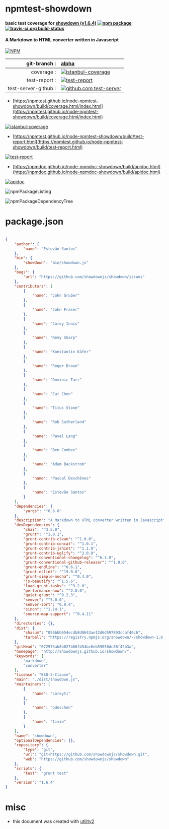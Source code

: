 # npmtest-showdown

#### basic test coverage for  [showdown (v1.6.4)](http://showdownjs.github.io/showdown/)  [![npm package](https://img.shields.io/npm/v/npmtest-showdown.svg?style=flat-square)](https://www.npmjs.org/package/npmtest-showdown) [![travis-ci.org build-status](https://api.travis-ci.org/npmtest/node-npmtest-showdown.svg)](https://travis-ci.org/npmtest/node-npmtest-showdown)

#### A Markdown to HTML converter written in Javascript

[![NPM](https://nodei.co/npm/showdown.png?downloads=true&downloadRank=true&stars=true)](https://www.npmjs.com/package/showdown)

| git-branch : | [alpha](https://github.com/npmtest/node-npmtest-showdown/tree/alpha)|
|--:|:--|
| coverage : | [![istanbul-coverage](https://npmtest.github.io/node-npmtest-showdown/build/coverage.badge.svg)](https://npmtest.github.io/node-npmtest-showdown/build/coverage.html/index.html)|
| test-report : | [![test-report](https://npmtest.github.io/node-npmtest-showdown/build/test-report.badge.svg)](https://npmtest.github.io/node-npmtest-showdown/build/test-report.html)|
| test-server-github : | [![github.com test-server](https://npmtest.github.io/node-npmtest-showdown/GitHub-Mark-32px.png)](https://npmtest.github.io/node-npmtest-showdown/build/app/index.html) | | build-artifacts : | [![build-artifacts](https://npmtest.github.io/node-npmtest-showdown/glyphicons_144_folder_open.png)](https://github.com/npmtest/node-npmtest-showdown/tree/gh-pages/build)|

- [https://npmtest.github.io/node-npmtest-showdown/build/coverage.html/index.html](https://npmtest.github.io/node-npmtest-showdown/build/coverage.html/index.html)

[![istanbul-coverage](https://npmtest.github.io/node-npmtest-showdown/build/screenCapture.buildCi.browser.%252Ftmp%252Fbuild%252Fcoverage.lib.html.png)](https://npmtest.github.io/node-npmtest-showdown/build/coverage.html/index.html)

- [https://npmtest.github.io/node-npmtest-showdown/build/test-report.html](https://npmtest.github.io/node-npmtest-showdown/build/test-report.html)

[![test-report](https://npmtest.github.io/node-npmtest-showdown/build/screenCapture.buildCi.browser.%252Ftmp%252Fbuild%252Ftest-report.html.png)](https://npmtest.github.io/node-npmtest-showdown/build/test-report.html)

- [https://npmdoc.github.io/node-npmdoc-showdown/build/apidoc.html](https://npmdoc.github.io/node-npmdoc-showdown/build/apidoc.html)

[![apidoc](https://npmdoc.github.io/node-npmdoc-showdown/build/screenCapture.buildCi.browser.%252Ftmp%252Fbuild%252Fapidoc.html.png)](https://npmdoc.github.io/node-npmdoc-showdown/build/apidoc.html)

![npmPackageListing](https://npmtest.github.io/node-npmtest-showdown/build/screenCapture.npmPackageListing.svg)

![npmPackageDependencyTree](https://npmtest.github.io/node-npmtest-showdown/build/screenCapture.npmPackageDependencyTree.svg)



# package.json

```json

{
    "author": {
        "name": "Estevão Santos"
    },
    "bin": {
        "showdown": "bin/showdown.js"
    },
    "bugs": {
        "url": "https://github.com/showdownjs/showdown/issues"
    },
    "contributors": [
        {
            "name": "John Gruber"
        },
        {
            "name": "John Fraser"
        },
        {
            "name": "Corey Innis"
        },
        {
            "name": "Remy Sharp"
        },
        {
            "name": "Konstantin Käfer"
        },
        {
            "name": "Roger Braun"
        },
        {
            "name": "Dominic Tarr"
        },
        {
            "name": "Cat Chen"
        },
        {
            "name": "Titus Stone"
        },
        {
            "name": "Rob Sutherland"
        },
        {
            "name": "Pavel Lang"
        },
        {
            "name": "Ben Combee"
        },
        {
            "name": "Adam Backstrom"
        },
        {
            "name": "Pascal Deschênes"
        },
        {
            "name": "Estevão Santos"
        }
    ],
    "dependencies": {
        "yargs": "^6.6.0"
    },
    "description": "A Markdown to HTML converter written in Javascript",
    "devDependencies": {
        "chai": "^3.5.0",
        "grunt": "^1.0.1",
        "grunt-contrib-clean": "^1.0.0",
        "grunt-contrib-concat": "^1.0.1",
        "grunt-contrib-jshint": "^1.1.0",
        "grunt-contrib-uglify": "^2.0.0",
        "grunt-conventional-changelog": "^6.1.0",
        "grunt-conventional-github-releaser": "^1.0.0",
        "grunt-endline": "^0.6.1",
        "grunt-eslint": "^19.0.0",
        "grunt-simple-mocha": "^0.4.0",
        "js-beautify": "^1.5.6",
        "load-grunt-tasks": "^3.2.0",
        "performance-now": "^2.0.0",
        "quiet-grunt": "^0.2.3",
        "semver": "^5.0.0",
        "semver-sort": "0.0.4",
        "sinon": "^1.14.1",
        "source-map-support": "^0.4.11"
    },
    "directories": {},
    "dist": {
        "shasum": "056bbb654ecdb8d8643ae12d6d597893ccaf46c6",
        "tarball": "https://registry.npmjs.org/showdown/-/showdown-1.6.4.tgz"
    },
    "gitHead": "072973ab8b027b86fb54bc6eb59850dc80f42b3a",
    "homepage": "http://showdownjs.github.io/showdown/",
    "keywords": [
        "markdown",
        "converter"
    ],
    "license": "BSD-3-Clause",
    "main": "./dist/showdown.js",
    "maintainers": [
        {
            "name": "coreyti"
        },
        {
            "name": "pdeschen"
        },
        {
            "name": "tivie"
        }
    ],
    "name": "showdown",
    "optionalDependencies": {},
    "repository": {
        "type": "git",
        "url": "git+https://github.com/showdownjs/showdown.git",
        "web": "https://github.com/showdownjs/showdown"
    },
    "scripts": {
        "test": "grunt test"
    },
    "version": "1.6.4"
}
```



# misc
- this document was created with [utility2](https://github.com/kaizhu256/node-utility2)
